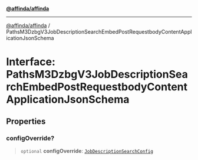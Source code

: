[**@affinda/affinda**](../README.md)

***

[@affinda/affinda](../globals.md) / PathsM3DzbgV3JobDescriptionSearchEmbedPostRequestbodyContentApplicationJsonSchema

# Interface: PathsM3DzbgV3JobDescriptionSearchEmbedPostRequestbodyContentApplicationJsonSchema

## Properties

### configOverride?

> `optional` **configOverride**: [`JobDescriptionSearchConfig`](JobDescriptionSearchConfig.md)
